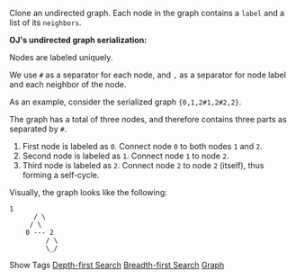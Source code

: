 Clone an undirected graph. Each node in the graph contains a `label` and a list of its `neighbors`.

  
  
**OJ's undirected graph serialization:**

Nodes are labeled uniquely.

  We use `#` as a separator for each node, and `,` as a separator for node label and each neighbor of the node.   

As an example, consider the serialized graph `{0,1,2#1,2#2,2}`.

The graph has a total of three nodes, and therefore contains three parts as separated by `#`.

1. First node is labeled as `0`. Connect node `0` to both nodes `1` and `2`.
2. Second node is labeled as `1`. Connect node `1` to node `2`.
3. Third node is labeled as `2`. Connect node `2` to node `2` (itself), thus forming a self-cycle.

Visually, the graph looks like the following:

    1
          / \
         / \
        0 --- 2
             / \
             \_/

Show Tags
 [Depth-first Search](/tag/depth-first-search/) [Breadth-first Search](/tag/breadth-first-search/) [Graph](/tag/graph/)
